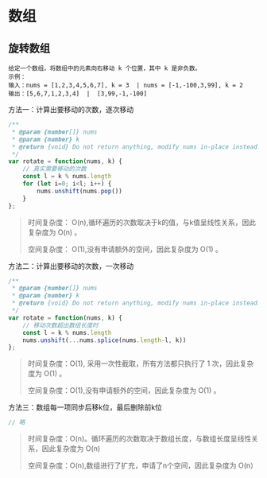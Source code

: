 # 数组
## 旋转数组
```
给定一个数组，将数组中的元素向右移动 k 个位置，其中 k 是非负数。
示例：
输入：nums = [1,2,3,4,5,6,7], k = 3  | nums = [-1,-100,3,99], k = 2
输出：[5,6,7,1,2,3,4]  |  [3,99,-1,-100]
```
方法一：计算出要移动的次数，逐次移动
``` javascript
/**
 * @param {number[]} nums
 * @param {number} k
 * @return {void} Do not return anything, modify nums in-place instead.
 */
var rotate = function(nums, k) {
    // 真实需要移动的次数
    const l = k % nums.length
    for (let i=0; i<l; i++) {
        nums.unshift(nums.pop())
    }
};
```
> 时间复杂度： O(n),循环遍历的次数取决于k的值，与k值呈线性关系，因此复杂度为 O(n) 。
>
> 空间复杂度： O(1),没有申请额外的空间，因此复杂度为 O(1) 。

方法二：计算出要移动的次数，一次移动
``` javascript
/**
 * @param {number[]} nums
 * @param {number} k
 * @return {void} Do not return anything, modify nums in-place instead.
 */
var rotate = function(nums, k) {
    // 移动次数超出数组长度时
    const l = k % nums.length
    nums.unshift(...nums.splice(nums.length-l, k))
};
```
> 时间复杂度：O(1), 采用一次性截取，所有方法都只执行了 1 次，因此复杂度为 O(1) 。
>
> 空间复杂度：O(1),没有申请额外的空间，因此复杂度为 O(1) 。

方法三：数组每一项同步后移k位，最后删除前k位
``` javascript
// 略
```
> 时间复杂度：O(n)。循环遍历的次数取决于数组长度，与数组长度呈线性关系，因此复杂度为 O(n)
>
> 空间复杂度：O(n),数组进行了扩充，申请了n个空间，因此复杂度为 O(n）